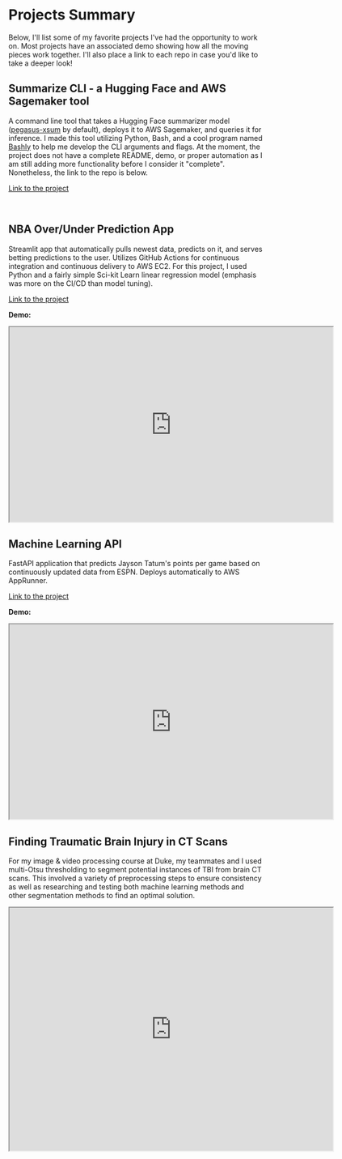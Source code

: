 # Projects Summary

Below, I'll list some of my favorite projects I've had the opportunity to work on. Most projects have an associated demo showing how all the moving pieces work together. I'll also place a link to each repo in case you'd like to take a deeper look!

## Summarize CLI - a Hugging Face and AWS Sagemaker tool
A command line tool that takes a Hugging Face summarizer model ([pegasus-xsum](https://huggingface.co/google/pegasus-xsum) by default), deploys it to AWS Sagemaker, and queries it for inference. I made this tool utilizing Python, Bash, and a cool program named [Bashly](https://bashly.dannyb.co/) to help me develop the CLI arguments and flags. At the moment, the project does not have a complete README, demo, or proper automation as I am still adding more functionality before I consider it "complete". Nonetheless, the link to the repo is below.

[Link to the project](https://github.com/nogibjj/Summarize-CLI)

<br>

## NBA Over/Under Prediction App
Streamlit app that automatically pulls newest data, predicts on it, and serves betting predictions to the user. Utilizes GitHub Actions for continuous integration and continuous delivery to AWS EC2. For this project, I used Python and a fairly simple Sci-kit Learn linear regression model (emphasis was more on the CI/CD than model tuning).

[Link to the project](https://github.com/abzdel/NBA_Over_Under_Prediction_App)

**Demo:**

<iframe width="640" height="385"
src="https://www.youtube.com/embed/x3TN3ZFBzu8">
</iframe>

<br>

## Machine Learning API
FastAPI application that predicts Jayson Tatum's points per game based on continuously updated data from ESPN. Deploys automatically to AWS AppRunner.

[Link to the project](https://github.com/abzdel/ML_API_on_AWS)

**Demo:**

<iframe width="640" height="385"
src="https://www.youtube.com/embed/RRpDN-AFYsE">
</iframe>

<br>

## Finding Traumatic Brain Injury in CT Scans
For my image & video processing course at Duke, my teammates and I used multi-Otsu thresholding to segment potential instances of TBI from brain CT scans. This involved a variety of preprocessing steps to ensure consistency as well as researching and testing both machine learning methods and other segmentation methods to find an optimal solution.


<iframe src="https://drive.google.com/file/d/1OlW61qlPdmpENmfDZAYqmE5SPRN4SOdT/preview" width="640" height="480" allow="autoplay"></iframe>
